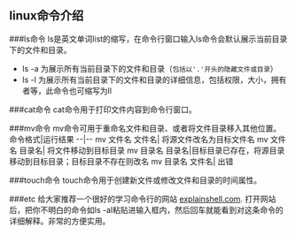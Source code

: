 ## linux命令介绍

###ls命令
ls是英文单词list的缩写，在命令行窗口输入ls命令会默认展示当前目录下的文件和目录。
* ls -a 为展示所有当前目录下的文件和目录（`包括以'.'开头的隐藏文件或目录`） 
* ls -l 为展示所有当前目录下的文件和目录的详细信息，包括权限，大小，拥有者等，此命令也可缩写为ll

###cat命令
cat命令用于打印文件内容到命令行窗口。

###mv命令
mv命令可用于重命名文件和目录、或者将文件目录移入其他位置。
命令格式|运行结果
--|--
mv 文件名 文件名| 将源文件改名为目标文件名
mv 文件名 目录名| 将文件移动到目标目录
mv 目录名 目录名|目标目录已存在，将源目录移动到目标目录；目标目录不存在则改名
mv 目录名 文件名| 出错

###touch命令
touch命令用于创建新文件或修改文件和目录的时间属性。

###etc
给大家推荐一个很好的学习命令行的网站 [explainshell.com](https://www.explainshell.com/). 打开网站后，把你不明白的命令如ls -al粘贴进输入框内，然后回车就能看到对这条命令的详细解释。非常的方便实用。